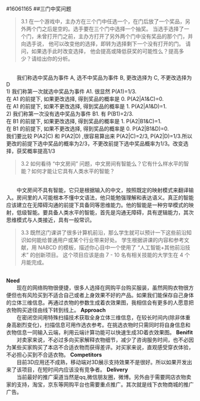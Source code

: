#16061165
##三门中奖问题
>3.1 在一个游戏中，主办方在三个门中任选一个，在门后放了一个奖品，另外两个门之后是空的。选手要在三个门中选择一个抽奖。 当选手选择了一个门，未曾打开门之前，主办方打开了另外两个门中没有奖品的那个门，并向选手说， 他可以改变他的选择，即转为选择剩下一个没有打开的门。 请问，如果选手此时改变选择， 他会提高或降低获奖的可能性么？提高多少？请给出你的分析。

<br/>&emsp;&emsp;我们称选中奖品为事件 A, 选不中奖品为事件 B, 更改选择为 C, 不更改选择为 D 
<br/>1) 我们称第一次就选中奖品为事件 A1. 很显然 P(A1)=1/3. 
<br/>在 A1 的前提下, 如果更改选择, 得到奖品的概率是 0. P(A2|A1&C)=0. 
<br/>在 A1 的前提下, 如果不更改选择, 得到奖品的概率是 1. P(A2|A1&D)=1. 
<br/>2) 我们称第一次没有选中奖品为事件 B1. 有 P(B1)=2/3. 
<br/>在 B1 的前提下, 如果更改选择, 得到奖品的概率是 1. P(A2|B1&C)=1. 
<br/>在 B1 的前提下, 如果不更改选择, 得到奖品的概率是 0. P(A2|B1&D)=0. 
<br/>我们要比较 P(A2|C) 和 P(A2|D) ,很容易算出来 P(A2|C)=2/3, P(A2|D)=1/3.所以更改的前提下选中奖品的概率为2/3，不更改前提下选中奖品概率为1/3。改变选择，获奖概率提高1/3

>3.2 如何看待 “中文房间” 问题，中文房间有智能么？它有什么样水平的智能？如何才能让它具有人类水平的智能？

<br/>&emsp;&emsp;中文房间不具有智能，它只是根据输入的中文，按照既定的映射模式来翻译输入。房间里的人可能根本不懂中文语法，他只能勉强理解和表达语义。真正的智能应该建立在无障碍沟通的前提下具备同等思维能力。他的智能是一种穷举模式的映射，低级智能。要具备人类水平的智能，首先是沟通无障碍，具有逻辑能力，其次思维模式与人类接近，具有一般常识。

>3.3 既然这门课讲了很多计算机前沿，那么学生就可以预计一下这些前沿知识如何能给普通用户或某个行业带来好处。 学生根据讲课的内容和参考文献，用 NABCD 的模板，描述你心目中一个使用了 “人工智能+其他前沿技术” 的创新项目。 这个项目应该是由 7 - 10 名有相关技能的大学生在 4 个月能完成。
<br/>
<strong>Need</strong>
<br/>&emsp;&emsp;现在的网络购物很便捷，很多人选择在网购平台购买服装，虽然网购衣物很方便但也有风险买到不适合自己或者上身效果不好的产品。如果我们能保存自己身体的立体三维信息。再通过衣物的参数生成着衣效果图，我相信会有更多的人愿意把衣物购买途径由线下转到线上。
<strong>Approach</strong>
<br/>&emsp;&emsp;在密闭空间用特殊扫描技术获取全身立体三维信息，在较长时间内(除非体重身高剧烈变化)，扫描信息可用作选衣参考。在挑选衣物时只需同时将自身信息和衣物信息一同输入云端，利用云端计算功能可以快速生成3D着衣效果图。
<strong>Benifit</strong>
<br/>&emsp;&emsp;对卖家来说，不必过多向买家解释衣物细节，减少了咨询服务时间，也不必因为某些买家购买了本店不合适衣物而获得差评。对买家来说，直观感受穿衣体验，不必担心买到不合适衣物。
<strong>Competitors</strong>
<br/>&emsp;&emsp;目前3D应用还不成熟，移动端对3D展示支持效果不是很好。所以如果开发出来了该项目，在短时间内应该没有竞争者。
<strong>Delivery</strong>
<br/>&emsp;&emsp;当前最好的推广渠道当然是qq,微信朋友圈，微博。另外由于需要网店衣物卖家的支持，淘宝，京东等网购平台也需要重点推广。其次就是线下衣物商城的推广广告。
